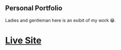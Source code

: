 ## Personal Portfolio

Ladies and gentleman here is an exibit of my work 😁. 

# [Live Site](https://morena.dev)
